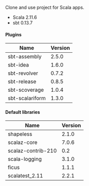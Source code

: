 Clone and use project for Scala apps.
+ Scala 2.11.6
+ sbt 0.13.7

#### Plugins

|       Name      | Version |
|-----------------|---------|
| sbt-assembly    | 2.5.0   |
| sbt-idea        | 1.6.0   |
| sbt-revolver    | 0.7.2   |
| sbt-release     | 0.8.5   |
| sbt-scoverage   | 1.0.4   |
| sbt-scalariform | 1.3.0   |


#### Default libraries

|        Name        | Version |
|--------------------|---------|
| shapeless          | 2.1.0   |
| scalaz-core        | 7.0.6   |
| scalaz-contrib-210 | 0.2     |
| scala-logging      | 3.1.0   |
| ficus              | 1.1.1   |
| scalatest_2.11     | 2.2.1   |


